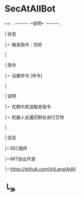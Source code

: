 # SecAtAllBot
==
╭────╺说明╸────╮


│状态


│╸触发指令：你好


│


│指令


│╸设置命令 [命令]


│


│说明


│╸在群内发送触发指令


│╸机器人会遍历群友进行艾特


│


│信息


│╸SEC插件


│╸MIT协议开源


│╸https://github.com/IctLang/AtAll


╰»
==

